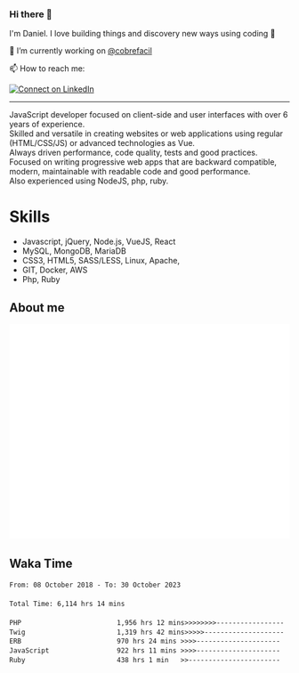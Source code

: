 ### Hi there 👋

I'm Daniel. I love building things and discovery new ways using coding :raised_hands: 

🔭 I’m currently working on [@cobrefacil](https://www.cobrefacil.com.br/)

📫 How to reach me:

[![Connect on LinkedIn](https://img.shields.io/badge/--linkedin?label=LinkedIn&logo=LinkedIn&style=social)](https://www.linkedin.com/in/daniel-cerverizzo/)

---

JavaScript developer focused on client-side and user interfaces with over 6 years of experience.  
Skilled and versatile in creating websites or web applications using regular (HTML/CSS/JS) or advanced technologies as Vue.  
Always driven performance, code quality, tests and good practices.  
 Focused on writing progressive web apps that are backward compatible, modern, maintainable with readable code and good performance.  
Also experienced using NodeJS, php, ruby. 


# Skills

 - Javascript, jQuery, Node.js, VueJS, React
 - MySQL, MongoDB, MariaDB    
 - CSS3, HTML5, SASS/LESS,  Linux, Apache,
 - GIT, Docker, AWS
 - Php, Ruby

## About me

![Metrics](/github-metrics.svg)

## Waka Time

<!--START_SECTION:waka-->

```txt
From: 08 October 2018 - To: 30 October 2023

Total Time: 6,114 hrs 14 mins

PHP                        1,956 hrs 12 mins>>>>>>>>-----------------   31.99 %
Twig                       1,319 hrs 42 mins>>>>>--------------------   21.58 %
ERB                        970 hrs 24 mins >>>>---------------------   15.87 %
JavaScript                 922 hrs 11 mins >>>>---------------------   15.08 %
Ruby                       438 hrs 1 min   >>-----------------------   07.16 %
```

<!--END_SECTION:waka-->

